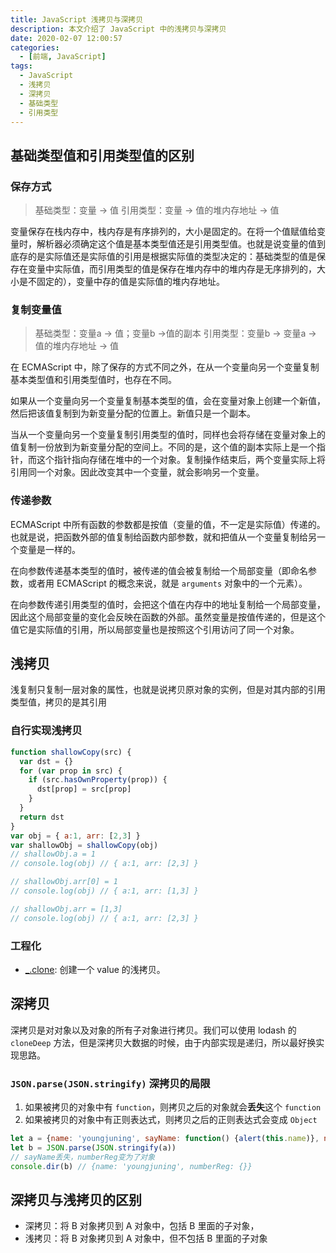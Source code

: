 ```yaml
---
title: JavaScript 浅拷贝与深拷贝
description: 本文介绍了 JavaScript 中的浅拷贝与深拷贝
date: 2020-02-07 12:00:57
categories:
  - [前端, JavaScript]
tags:
  - JavaScript
  - 浅拷贝
  - 深拷贝
  - 基础类型
  - 引用类型
---
```


## 基础类型值和引用类型值的区别

### 保存方式

> 基础类型：变量 -> 值
> 引用类型：变量 -> 值的堆内存地址 -> 值

变量保存在栈内存中，栈内存是有序排列的，大小是固定的。在将一个值赋值给变量时，解析器必须确定这个值是基本类型值还是引用类型值。也就是说变量的值到底存的是实际值还是实际值的引用是根据实际值的类型决定的：基础类型的值是保存在变量中实际值，而引用类型的值是保存在堆内存中的堆内存是无序排列的，大小是不固定的），变量中存的值是实际值的堆内存地址。

### 复制变量值

> 基础类型：变量a -> 值；变量b ->值的副本
> 引用类型：变量b -> 变量a -> 值的堆内存地址 -> 值

在 ECMAScript 中，除了保存的方式不同之外，在从一个变量向另一个变量复制基本类型值和引用类型值时，也存在不同。

如果从一个变量向另一个变量复制基本类型的值，会在变量对象上创建一个新值，然后把该值复制到为新变量分配的位置上。新值只是一个副本。

当从一个变量向另一个变量复制引用类型的值时，同样也会将存储在变量对象上的值复制一份放到为新变量分配的空间上。不同的是，这个值的副本实际上是一个指针，而这个指针指向存储在堆中的一个对象。复制操作结束后，两个变量实际上将引用同一个对象。因此改变其中一个变量，就会影响另一个变量。

### 传递参数

ECMAScript 中所有函数的参数都是按值（变量的值，不一定是实际值）传递的。也就是说，把函数外部的值复制给函数内部参数，就和把值从一个变量复制给另一个变量是一样的。

在向参数传递基本类型的值时，被传递的值会被复制给一个局部变量（即命名参数，或者用 ECMAScript 的概念来说，就是 `arguments` 对象中的一个元素）。

在向参数传递引用类型的值时，会把这个值在内存中的地址复制给一个局部变量，因此这个局部变量的变化会反映在函数的外部。虽然变量是按值传递的，但是这个值它是实际值的引用，所以局部变量也是按照这个引用访问了同一个对象。

## 浅拷贝

浅复制只复制一层对象的属性，也就是说拷贝原对象的实例，但是对其内部的引用类型值，拷贝的是其引用

### 自行实现浅拷贝

```js
function shallowCopy(src) {
  var dst = {}
  for (var prop in src) {
    if (src.hasOwnProperty(prop)) {
      dst[prop] = src[prop]
    }
  }
  return dst
}
var obj = { a:1, arr: [2,3] }
var shallowObj = shallowCopy(obj)
// shallowObj.a = 1
// console.log(obj) // { a:1, arr: [2,3] }

// shallowObj.arr[0] = 1
// console.log(obj) // { a:1, arr: [1,3] }

// shallowObj.arr = [1,3]
// console.log(obj) // { a:1, arr: [2,3] }
```

### 工程化

- [_.clone](https://www.lodashjs.com/docs/latest#_clonevalue): 创建一个 value 的浅拷贝。

## 深拷贝

深拷贝是对对象以及对象的所有子对象进行拷贝。我们可以使用 lodash 的 `cloneDeep` 方法，但是深拷贝大数据的时候，由于内部实现是递归，所以最好换实现思路。

### `JSON.parse(JSON.stringify)` 深拷贝的局限

1. 如果被拷贝的对象中有 `function`，则拷贝之后的对象就会**丢失**这个 `function`
2. 如果被拷贝的对象中有正则表达式，则拷贝之后的正则表达式会变成 `Object`

```js
let a = {name: 'youngjuning', sayName: function() {alert(this.name)}, numberReg: /\d+/}
let b = JSON.parse(JSON.stringify(a))
// sayName丢失，numberReg变为了对象
console.dir(b) // {name: 'youngjuning', numberReg: {}}
```

## 深拷贝与浅拷贝的区别

- 深拷贝：将 B 对象拷贝到 A 对象中，包括 B 里面的子对象，
- 浅拷贝：将 B 对象拷贝到 A 对象中，但不包括 B 里面的子对象
